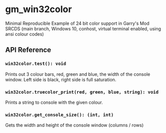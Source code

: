 # gm_win32color

Minimal Reproducible Example of 24 bit color support in Garry's Mod SRCDS (main branch, Windows 10, conhost, virtual terminal enabled, using ansi colour codes) 

## API Reference

### `win32color.test(): void`
Prints out 3 colour bars, red, green and blue, the width of the console window.
Left side is black, right side is full saturation. 
  
### `win32color.truecolor_print(red, green, blue, string): void`
Prints a string to console with the given colour.

### `win32color.get_console_size(): (int, int)`
Gets the width and height of the console window (columns / rows)
